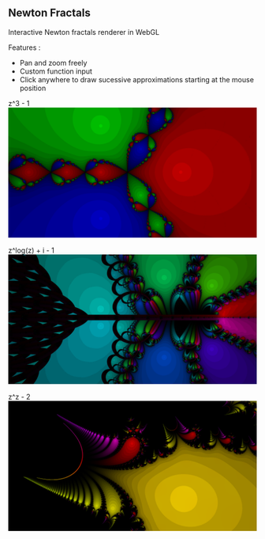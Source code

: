 ## Newton Fractals

Interactive Newton fractals renderer in WebGL

Features :

- Pan and zoom freely
- Custom function input
- Click anywhere to draw sucessive approximations starting at the mouse position

z^3 - 1
![z^3 - 1](res/z_pow_3_minus_one.png)

z^log(z) + i - 1
![z^log(z) + i - 1](res/z_pow_log__z_plus_i__minus_one.png)

z^z - 2
![z^z - 2](res/z_pow_z_minus_2.png)